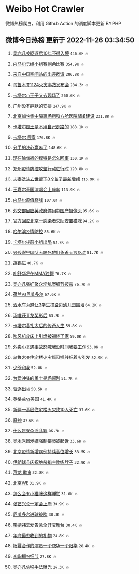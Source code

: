 # Weibo Hot Crawler 



微博热榜爬虫，利用 Github Action 的调度脚本更新 BY PHP 


## 微博今日热榜 更新于 2022-11-26 03:34:50 
1. [吴亦凡被驱逐后10年不得入境](https://s.weibo.com/weibo?q=%23%E5%90%B4%E4%BA%A6%E5%87%A1%E8%A2%AB%E9%A9%B1%E9%80%90%E5%90%8E10%E5%B9%B4%E4%B8%8D%E5%BE%97%E5%85%A5%E5%A2%83%23&t=31&band_rank=1&Refer=top) `446.6K 🔥` 

1. [内马尔无缘小组赛剩余比赛](https://s.weibo.com/weibo?q=%23%E5%86%85%E9%A9%AC%E5%B0%94%E6%97%A0%E7%BC%98%E5%B0%8F%E7%BB%84%E8%B5%9B%E5%89%A9%E4%BD%99%E6%AF%94%E8%B5%9B%23&t=31&band_rank=2&Refer=top) `354.9K 🔥` 

1. [来自中国空间站的出差邀请](https://s.weibo.com/weibo?q=%23%E6%9D%A5%E8%87%AA%E4%B8%AD%E5%9B%BD%E7%A9%BA%E9%97%B4%E7%AB%99%E7%9A%84%E5%87%BA%E5%B7%AE%E9%82%80%E8%AF%B7%23&t=31&band_rank=3&Refer=top) `286.8K 🔥` 

1. [乌鲁木齐1124火灾事故发布会](https://s.weibo.com/weibo?q=%23%E4%B9%8C%E9%B2%81%E6%9C%A8%E9%BD%901124%E7%81%AB%E7%81%BE%E4%BA%8B%E6%95%85%E5%8F%91%E5%B8%83%E4%BC%9A%23&t=31&band_rank=4&Refer=top) `284.3K 🔥` 

1. [卡塔尔小王子又去现场了](https://s.weibo.com/weibo?q=%23%E5%8D%A1%E5%A1%94%E5%B0%94%E5%B0%8F%E7%8E%8B%E5%AD%90%E5%8F%88%E5%8E%BB%E7%8E%B0%E5%9C%BA%E4%BA%86%23&t=31&band_rank=5&Refer=top) `260.6K 🔥` 

1. [广州没有静默的安排](https://s.weibo.com/weibo?q=%23%E5%B9%BF%E5%B7%9E%E6%B2%A1%E6%9C%89%E9%9D%99%E9%BB%98%E7%9A%84%E5%AE%89%E6%8E%92%23&t=31&band_rank=6&Refer=top) `247.9K 🔥` 

1. [北京加快集中隔离场所和方舱医院储备建设](https://s.weibo.com/weibo?q=%23%E5%8C%97%E4%BA%AC%E5%8A%A0%E5%BF%AB%E9%9B%86%E4%B8%AD%E9%9A%94%E7%A6%BB%E5%9C%BA%E6%89%80%E5%92%8C%E6%96%B9%E8%88%B1%E5%8C%BB%E9%99%A2%E5%82%A8%E5%A4%87%E5%BB%BA%E8%AE%BE%23&t=31&band_rank=7&Refer=top) `231.8K 🔥` 

1. [卡塔尔国王是不用自己走路的](https://s.weibo.com/weibo?q=%23%E5%8D%A1%E5%A1%94%E5%B0%94%E5%9B%BD%E7%8E%8B%E6%98%AF%E4%B8%8D%E7%94%A8%E8%87%AA%E5%B7%B1%E8%B5%B0%E8%B7%AF%E7%9A%84%23&t=31&band_rank=8&Refer=top) `188.1K 🔥` 

1. [卡塔尔 回家](https://s.weibo.com/weibo?q=%E5%8D%A1%E5%A1%94%E5%B0%94%20%E5%9B%9E%E5%AE%B6&t=31&band_rank=9&Refer=top) `176.8K 🔥` 

1. [分手的决心赢麻了](https://s.weibo.com/weibo?q=%23%E5%88%86%E6%89%8B%E7%9A%84%E5%86%B3%E5%BF%83%E8%B5%A2%E9%BA%BB%E4%BA%86%23&t=31&band_rank=10&Refer=top) `148.6K 🔥` 

1. [现在瑜伽裤的模特是怎么回事](https://s.weibo.com/weibo?q=%23%E7%8E%B0%E5%9C%A8%E7%91%9C%E4%BC%BD%E8%A3%A4%E7%9A%84%E6%A8%A1%E7%89%B9%E6%98%AF%E6%80%8E%E4%B9%88%E5%9B%9E%E4%BA%8B%23&t=31&band_rank=11&Refer=top) `130.1K 🔥` 

1. [郑州疫情防控攻坚行动进行时](https://s.weibo.com/weibo?q=%23%E9%83%91%E5%B7%9E%E7%96%AB%E6%83%85%E9%98%B2%E6%8E%A7%E6%94%BB%E5%9D%9A%E8%A1%8C%E5%8A%A8%E8%BF%9B%E8%A1%8C%E6%97%B6%23&t=31&band_rank=12&Refer=top) `120.8K 🔥` 

1. [夫妻洗澡去世留下8个孩子最新后续](https://s.weibo.com/weibo?q=%23%E5%A4%AB%E5%A6%BB%E6%B4%97%E6%BE%A1%E5%8E%BB%E4%B8%96%E7%95%99%E4%B8%8B8%E4%B8%AA%E5%AD%A9%E5%AD%90%E6%9C%80%E6%96%B0%E5%90%8E%E7%BB%AD%23&t=31&band_rank=13&Refer=top) `115.9K 🔥` 

1. [王嘉尔泰国演唱会上座率](https://s.weibo.com/weibo?q=%23%E7%8E%8B%E5%98%89%E5%B0%94%E6%B3%B0%E5%9B%BD%E6%BC%94%E5%94%B1%E4%BC%9A%E4%B8%8A%E5%BA%A7%E7%8E%87%23&t=31&band_rank=14&Refer=top) `113.9K 🔥` 

1. [内马尔颜值巅峰](https://s.weibo.com/weibo?q=%23%E5%86%85%E9%A9%AC%E5%B0%94%E9%A2%9C%E5%80%BC%E5%B7%85%E5%B3%B0%23&t=31&band_rank=15&Refer=top) `107.0K 🔥` 

1. [外交部回应英政府停用中国产摄像头](https://s.weibo.com/weibo?q=%23%E5%A4%96%E4%BA%A4%E9%83%A8%E5%9B%9E%E5%BA%94%E8%8B%B1%E6%94%BF%E5%BA%9C%E5%81%9C%E7%94%A8%E4%B8%AD%E5%9B%BD%E4%BA%A7%E6%91%84%E5%83%8F%E5%A4%B4%23&t=31&band_rank=16&Refer=top) `95.6K 🔥` 

1. [官方回应北京一感染者求助安置猫咪](https://s.weibo.com/weibo?q=%23%E5%AE%98%E6%96%B9%E5%9B%9E%E5%BA%94%E5%8C%97%E4%BA%AC%E4%B8%80%E6%84%9F%E6%9F%93%E8%80%85%E6%B1%82%E5%8A%A9%E5%AE%89%E7%BD%AE%E7%8C%AB%E5%92%AA%23&t=31&band_rank=17&Refer=top) `94.2K 🔥` 

1. [哈尔滨疫情防控](https://s.weibo.com/weibo?q=%23%E5%93%88%E5%B0%94%E6%BB%A8%E7%96%AB%E6%83%85%E9%98%B2%E6%8E%A7%23&t=31&band_rank=18&Refer=top) `85.6K 🔥` 

1. [卡塔尔提前小组出局](https://s.weibo.com/weibo?q=%23%E5%8D%A1%E5%A1%94%E5%B0%94%E6%8F%90%E5%89%8D%E5%B0%8F%E7%BB%84%E5%87%BA%E5%B1%80%23&t=31&band_rank=19&Refer=top) `83.7K 🔥` 

1. [男孩说中国队去踢死他们爸爸无言以对](https://s.weibo.com/weibo?q=%23%E7%94%B7%E5%AD%A9%E8%AF%B4%E4%B8%AD%E5%9B%BD%E9%98%9F%E5%8E%BB%E8%B8%A2%E6%AD%BB%E4%BB%96%E4%BB%AC%E7%88%B8%E7%88%B8%E6%97%A0%E8%A8%80%E4%BB%A5%E5%AF%B9%23&t=31&band_rank=20&Refer=top) `81.7K 🔥` 

1. [胡锡进](https://s.weibo.com/weibo?q=%E8%83%A1%E9%94%A1%E8%BF%9B&t=31&band_rank=21&Refer=top) `80.7K 🔥` 

1. [叶舒华将在MMA独舞](https://s.weibo.com/weibo?q=%23%E5%8F%B6%E8%88%92%E5%8D%8E%E5%B0%86%E5%9C%A8MMA%E7%8B%AC%E8%88%9E%23&t=31&band_rank=22&Refer=top) `76.7K 🔥` 

1. [吴亦凡强奸聚众淫乱案细节披露](https://s.weibo.com/weibo?q=%23%E5%90%B4%E4%BA%A6%E5%87%A1%E5%BC%BA%E5%A5%B8%E8%81%9A%E4%BC%97%E6%B7%AB%E4%B9%B1%E6%A1%88%E7%BB%86%E8%8A%82%E6%8A%AB%E9%9C%B2%23&t=31&band_rank=23&Refer=top) `76.7K 🔥` 

1. [荷兰vs厄瓜多尔](https://s.weibo.com/weibo?q=%23%E8%8D%B7%E5%85%B0vs%E5%8E%84%E7%93%9C%E5%A4%9A%E5%B0%94%23&t=31&band_rank=24&Refer=top) `67.6K 🔥` 

1. [洒水车为避让3学生撞路边幼儿园围墙](https://s.weibo.com/weibo?q=%23%E6%B4%92%E6%B0%B4%E8%BD%A6%E4%B8%BA%E9%81%BF%E8%AE%A93%E5%AD%A6%E7%94%9F%E6%92%9E%E8%B7%AF%E8%BE%B9%E5%B9%BC%E5%84%BF%E5%9B%AD%E5%9B%B4%E5%A2%99%23&t=31&band_rank=25&Refer=top) `64.2K 🔥` 

1. [汤唯获青龙奖影后](https://s.weibo.com/weibo?q=%23%E6%B1%A4%E5%94%AF%E8%8E%B7%E9%9D%92%E9%BE%99%E5%A5%96%E5%BD%B1%E5%90%8E%23&t=31&band_rank=26&Refer=top) `63.2K 🔥` 

1. [卡塔尔莫扎太后的传奇人生](https://s.weibo.com/weibo?q=%23%E5%8D%A1%E5%A1%94%E5%B0%94%E8%8E%AB%E6%89%8E%E5%A4%AA%E5%90%8E%E7%9A%84%E4%BC%A0%E5%A5%87%E4%BA%BA%E7%94%9F%23&t=31&band_rank=27&Refer=top) `59.8K 🔥` 

1. [吹风机放床上引燃被褥烧了家](https://s.weibo.com/weibo?q=%23%E5%90%B9%E9%A3%8E%E6%9C%BA%E6%94%BE%E5%BA%8A%E4%B8%8A%E5%BC%95%E7%87%83%E8%A2%AB%E8%A4%A5%E7%83%A7%E4%BA%86%E5%AE%B6%23&t=31&band_rank=28&Refer=top) `59.0K 🔥` 

1. [外卖小哥遇事故怒喊我没时间我要工作](https://s.weibo.com/weibo?q=%23%E5%A4%96%E5%8D%96%E5%B0%8F%E5%93%A5%E9%81%87%E4%BA%8B%E6%95%85%E6%80%92%E5%96%8A%E6%88%91%E6%B2%A1%E6%97%B6%E9%97%B4%E6%88%91%E8%A6%81%E5%B7%A5%E4%BD%9C%23&t=31&band_rank=29&Refer=top) `53.0K 🔥` 

1. [乌鲁木齐住宅楼火灾疑因插线板着火引发](https://s.weibo.com/weibo?q=%23%E4%B9%8C%E9%B2%81%E6%9C%A8%E9%BD%90%E4%BD%8F%E5%AE%85%E6%A5%BC%E7%81%AB%E7%81%BE%E7%96%91%E5%9B%A0%E6%8F%92%E7%BA%BF%E6%9D%BF%E7%9D%80%E7%81%AB%E5%BC%95%E5%8F%91%23&t=31&band_rank=30&Refer=top) `52.9K 🔥` 

1. [少爷和我](https://s.weibo.com/weibo?q=%23%E5%B0%91%E7%88%B7%E5%92%8C%E6%88%91%23&t=31&band_rank=31&Refer=top) `52.8K 🔥` 

1. [为爱冲锋的勇士是场闹剧](https://s.weibo.com/weibo?q=%23%E4%B8%BA%E7%88%B1%E5%86%B2%E9%94%8B%E7%9A%84%E5%8B%87%E5%A3%AB%E6%98%AF%E5%9C%BA%E9%97%B9%E5%89%A7%23&t=31&band_rank=32&Refer=top) `51.7K 🔥` 

1. [驱逐出境](https://s.weibo.com/weibo?q=%E9%A9%B1%E9%80%90%E5%87%BA%E5%A2%83&t=31&band_rank=33&Refer=top) `50.5K 🔥` 

1. [英格兰vs美国](https://s.weibo.com/weibo?q=%23%E8%8B%B1%E6%A0%BC%E5%85%B0vs%E7%BE%8E%E5%9B%BD%23&t=31&band_rank=34&Refer=top) `41.4K 🔥` 

1. [新疆一高层住宅楼火灾致10人死亡](https://s.weibo.com/weibo?q=%23%E6%96%B0%E7%96%86%E4%B8%80%E9%AB%98%E5%B1%82%E4%BD%8F%E5%AE%85%E6%A5%BC%E7%81%AB%E7%81%BE%E8%87%B410%E4%BA%BA%E6%AD%BB%E4%BA%A1%23&t=31&band_rank=35&Refer=top) `37.6K 🔥` 

1. [原神](https://s.weibo.com/weibo?q=%23%E5%8E%9F%E7%A5%9E%23&t=31&band_rank=36&Refer=top) `37.6K 🔥` 

1. [什么是聚众淫乱罪](https://s.weibo.com/weibo?q=%23%E4%BB%80%E4%B9%88%E6%98%AF%E8%81%9A%E4%BC%97%E6%B7%AB%E4%B9%B1%E7%BD%AA%23&t=31&band_rank=37&Refer=top) `35.7K 🔥` 

1. [吴永秀因涉嫌强制猥亵被起诉](https://s.weibo.com/weibo?q=%23%E5%90%B4%E6%B0%B8%E7%A7%80%E5%9B%A0%E6%B6%89%E5%AB%8C%E5%BC%BA%E5%88%B6%E7%8C%A5%E4%BA%B5%E8%A2%AB%E8%B5%B7%E8%AF%89%23&t=31&band_rank=38&Refer=top) `33.6K 🔥` 

1. [北京疫情新增病例持续高位增长](https://s.weibo.com/weibo?q=%23%E5%8C%97%E4%BA%AC%E7%96%AB%E6%83%85%E6%96%B0%E5%A2%9E%E7%97%85%E4%BE%8B%E6%8C%81%E7%BB%AD%E9%AB%98%E4%BD%8D%E5%A2%9E%E9%95%BF%23&t=31&band_rank=39&Refer=top) `33.5K 🔥` 

1. [伊朗球员庆祝绝杀掐主教练脖子](https://s.weibo.com/weibo?q=%23%E4%BC%8A%E6%9C%97%E7%90%83%E5%91%98%E5%BA%86%E7%A5%9D%E7%BB%9D%E6%9D%80%E6%8E%90%E4%B8%BB%E6%95%99%E7%BB%83%E8%84%96%E5%AD%90%23&t=31&band_rank=40&Refer=top) `32.9K 🔥` 

1. [蒋龙 助演](https://s.weibo.com/weibo?q=%E8%92%8B%E9%BE%99%20%E5%8A%A9%E6%BC%94&t=31&band_rank=41&Refer=top) `32.8K 🔥` 

1. [北京WB](https://s.weibo.com/weibo?q=%E5%8C%97%E4%BA%ACWB&t=31&band_rank=42&Refer=top) `31.9K 🔥` 

1. [怎么会有小猫咪这样睡觉](https://s.weibo.com/weibo?q=%23%E6%80%8E%E4%B9%88%E4%BC%9A%E6%9C%89%E5%B0%8F%E7%8C%AB%E5%92%AA%E8%BF%99%E6%A0%B7%E7%9D%A1%E8%A7%89%23&t=31&band_rank=43&Refer=top) `31.0K 🔥` 

1. [张艺兴说一定会上岸](https://s.weibo.com/weibo?q=%23%E5%BC%A0%E8%89%BA%E5%85%B4%E8%AF%B4%E4%B8%80%E5%AE%9A%E4%BC%9A%E4%B8%8A%E5%B2%B8%23&t=31&band_rank=44&Refer=top) `30.9K 🔥` 

1. [厄瓜多尔进球被吹](https://s.weibo.com/weibo?q=%23%E5%8E%84%E7%93%9C%E5%A4%9A%E5%B0%94%E8%BF%9B%E7%90%83%E8%A2%AB%E5%90%B9%23&t=31&band_rank=45&Refer=top) `30.8K 🔥` 

1. [鞠婧祎恋爱告急全开麦舞台](https://s.weibo.com/weibo?q=%23%E9%9E%A0%E5%A9%A7%E7%A5%8E%E6%81%8B%E7%88%B1%E5%91%8A%E6%80%A5%E5%85%A8%E5%BC%80%E9%BA%A6%E8%88%9E%E5%8F%B0%23&t=31&band_rank=46&Refer=top) `30.4K 🔥` 

1. [年底最想收到的礼物](https://s.weibo.com/weibo?q=%23%E5%B9%B4%E5%BA%95%E6%9C%80%E6%83%B3%E6%94%B6%E5%88%B0%E7%9A%84%E7%A4%BC%E7%89%A9%23&t=31&band_rank=47&Refer=top) `28.8K 🔥` 

1. [杨幂合作的演员一个夜华一个阳华](https://s.weibo.com/weibo?q=%23%E6%9D%A8%E5%B9%82%E5%90%88%E4%BD%9C%E7%9A%84%E6%BC%94%E5%91%98%E4%B8%80%E4%B8%AA%E5%A4%9C%E5%8D%8E%E4%B8%80%E4%B8%AA%E9%98%B3%E5%8D%8E%23&t=31&band_rank=48&Refer=top) `28.4K 🔥` 

1. [李峋拥抱细节](https://s.weibo.com/weibo?q=%23%E6%9D%8E%E5%B3%8B%E6%8B%A5%E6%8A%B1%E7%BB%86%E8%8A%82%23&t=31&band_rank=49&Refer=top) `27.8K 🔥` 

1. [吴亦凡偷税手法曝光](https://s.weibo.com/weibo?q=%23%E5%90%B4%E4%BA%A6%E5%87%A1%E5%81%B7%E7%A8%8E%E6%89%8B%E6%B3%95%E6%9B%9D%E5%85%89%23&t=31&band_rank=50&Refer=top) `26.3K 🔥` 

